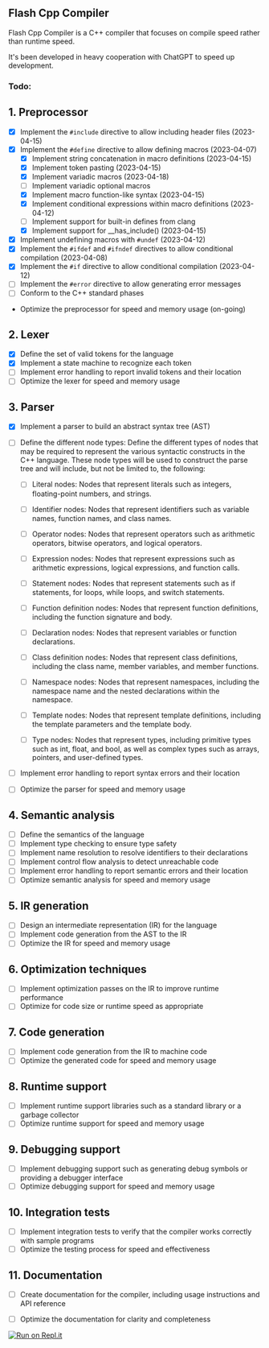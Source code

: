 ## Flash Cpp Compiler

Flash Cpp Compiler is a C++ compiler that focuses on compile speed rather than runtime speed.

It's been developed in heavy cooperation with ChatGPT to speed up development.

### Todo:

## 1. Preprocessor
   - [x] Implement the `#include` directive to allow including header files (2023-04-15)
   - [x] Implement the `#define` directive to allow defining macros (2023-04-07)
      - [x] Implement string concatenation in macro definitions (2023-04-15)
      - [x] Implement token pasting (2023-04-15)
      - [x] Implement variadic macros (2023-04-18)
      - [ ] Implement variadic optional macros
      - [x] Implement macro function-like syntax (2023-04-15)
      - [x] Implement conditional expressions within macro definitions (2023-04-12)
      - [ ] Implement support for built-in defines from clang
      - [x] Implement support for __has_include() (2023-04-15)
   - [x] Implement undefining macros with `#undef` (2023-04-12)
   - [x] Implement the `#ifdef` and `#ifndef` directives to allow conditional compilation (2023-04-08)
   - [x] Implement the `#if` directive to allow conditional compilation (2023-04-12)
   - [ ] Implement the `#error` directive to allow generating error messages
   - [ ] Conform to the C++ standard phases
   - Optimize the preprocessor for speed and memory usage (on-going)

## 2. Lexer
- [x] Define the set of valid tokens for the language
- [x] Implement a state machine to recognize each token
- [ ] Implement error handling to report invalid tokens and their location
- [ ] Optimize the lexer for speed and memory usage

## 3. Parser
- [x] Implement a parser to build an abstract syntax tree (AST)

- [ ] Define the different node types: Define the different types of nodes that may be required to represent the various syntactic constructs in the C++ language. These node types will be used to construct the parse tree and will include, but not be limited to, the following:

    - [ ] Literal nodes: Nodes that represent literals such as integers, floating-point numbers, and strings.

    - [ ] Identifier nodes: Nodes that represent identifiers such as variable names, function names, and class names.

    - [ ] Operator nodes: Nodes that represent operators such as arithmetic operators, bitwise operators, and logical operators.

    - [ ] Expression nodes: Nodes that represent expressions such as arithmetic expressions, logical expressions, and function calls.

    - [ ] Statement nodes: Nodes that represent statements such as if statements, for loops, while loops, and switch statements.

    - [ ] Function definition nodes: Nodes that represent function definitions, including the function signature and body.
    
	- [ ] Declaration nodes: Nodes that represent variables or function declarations.

    - [ ] Class definition nodes: Nodes that represent class definitions, including the class name, member variables, and member functions.

    - [ ] Namespace nodes: Nodes that represent namespaces, including the namespace name and the nested declarations within the namespace.

    - [ ] Template nodes: Nodes that represent template definitions, including the template parameters and the template body.

    - [ ] Type nodes: Nodes that represent types, including primitive types such as int, float, and bool, as well as complex types such as arrays, pointers, and user-defined types.
- [ ] Implement error handling to report syntax errors and their location
- [ ] Optimize the parser for speed and memory usage

## 4. Semantic analysis
- [ ] Define the semantics of the language
- [ ] Implement type checking to ensure type safety
- [ ] Implement name resolution to resolve identifiers to their declarations
- [ ] Implement control flow analysis to detect unreachable code
- [ ] Implement error handling to report semantic errors and their location
- [ ] Optimize semantic analysis for speed and memory usage

## 5. IR generation
- [ ] Design an intermediate representation (IR) for the language
- [ ] Implement code generation from the AST to the IR
- [ ] Optimize the IR for speed and memory usage

## 6. Optimization techniques
- [ ] Implement optimization passes on the IR to improve runtime performance
- [ ] Optimize for code size or runtime speed as appropriate

## 7. Code generation
- [ ] Implement code generation from the IR to machine code
- [ ] Optimize the generated code for speed and memory usage

## 8. Runtime support
- [ ] Implement runtime support libraries such as a standard library or a garbage collector
- [ ] Optimize runtime support for speed and memory usage

## 9. Debugging support
- [ ] Implement debugging support such as generating debug symbols or providing a debugger interface
- [ ] Optimize debugging support for speed and memory usage

## 10. Integration tests
- [ ] Implement integration tests to verify that the compiler works correctly with sample programs
- [ ] Optimize the testing process for speed and effectiveness

## 11. Documentation
- [ ] Create documentation for the compiler, including usage instructions and API reference
- [ ] Optimize the documentation for clarity and completeness


[![Run on Repl.it](https://replit.com/badge/github/GregorGullwi/FlashCpp)](https://replit.com/new/github/GregorGullwi/FlashCpp)